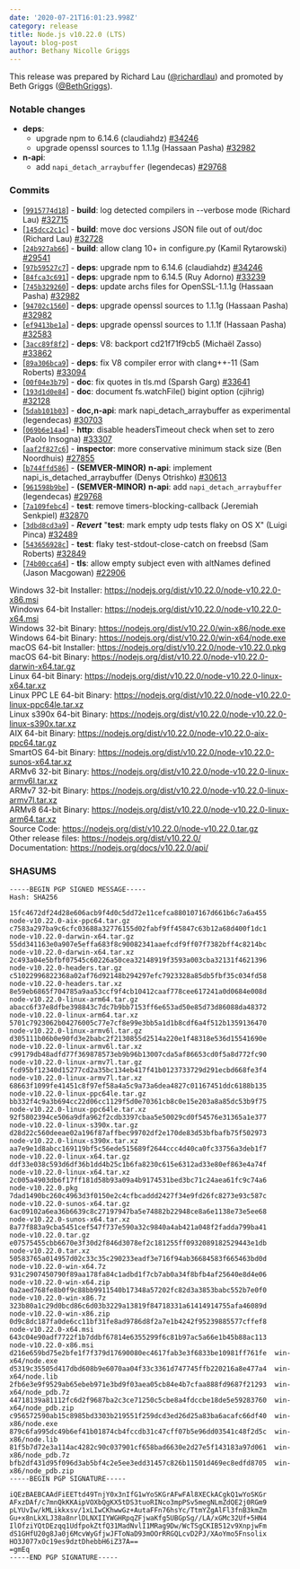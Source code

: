 ```yaml
---
date: '2020-07-21T16:01:23.998Z'
category: release
title: Node.js v10.22.0 (LTS)
layout: blog-post
author: Bethany Nicolle Griggs
---
```


This release was prepared by Richard Lau ([@richardlau](https://github.com/richardlau)) and promoted by Beth Griggs ([@BethGriggs](https://github.com/bethgriggs)).

### Notable changes

- **deps**:
  - upgrade npm to 6.14.6 (claudiahdz) [#34246](https://github.com/nodejs/node/pull/34246)
  - upgrade openssl sources to 1.1.1g (Hassaan Pasha) [#32982](https://github.com/nodejs/node/pull/32982)
- **n-api**:
  - add `napi_detach_arraybuffer` (legendecas) [#29768](https://github.com/nodejs/node/pull/29768)

### Commits

- [[`9915774d18`](https://github.com/nodejs/node/commit/9915774d18)] - **build**: log detected compilers in --verbose mode (Richard Lau) [#32715](https://github.com/nodejs/node/pull/32715)
- [[`145dcc2c1c`](https://github.com/nodejs/node/commit/145dcc2c1c)] - **build**: move doc versions JSON file out of out/doc (Richard Lau) [#32728](https://github.com/nodejs/node/pull/32728)
- [[`24b927ab66`](https://github.com/nodejs/node/commit/24b927ab66)] - **build**: allow clang 10+ in configure.py (Kamil Rytarowski) [#29541](https://github.com/nodejs/node/pull/29541)
- [[`97b59527c7`](https://github.com/nodejs/node/commit/97b59527c7)] - **deps**: upgrade npm to 6.14.6 (claudiahdz) [#34246](https://github.com/nodejs/node/pull/34246)
- [[`84fca3c691`](https://github.com/nodejs/node/commit/84fca3c691)] - **deps**: upgrade npm to 6.14.5 (Ruy Adorno) [#33239](https://github.com/nodejs/node/pull/33239)
- [[`745b329260`](https://github.com/nodejs/node/commit/745b329260)] - **deps**: update archs files for OpenSSL-1.1.1g (Hassaan Pasha) [#32982](https://github.com/nodejs/node/pull/32982)
- [[`94702c1560`](https://github.com/nodejs/node/commit/94702c1560)] - **deps**: upgrade openssl sources to 1.1.1g (Hassaan Pasha) [#32982](https://github.com/nodejs/node/pull/32982)
- [[`ef9413be1a`](https://github.com/nodejs/node/commit/ef9413be1a)] - **deps**: upgrade openssl sources to 1.1.1f (Hassaan Pasha) [#32583](https://github.com/nodejs/node/pull/32583)
- [[`3acc89f8f2`](https://github.com/nodejs/node/commit/3acc89f8f2)] - **deps**: V8: backport cd21f71f9cb5 (Michaël Zasso) [#33862](https://github.com/nodejs/node/pull/33862)
- [[`89a306bca9`](https://github.com/nodejs/node/commit/89a306bca9)] - **deps**: fix V8 compiler error with clang++-11 (Sam Roberts) [#33094](https://github.com/nodejs/node/pull/33094)
- [[`00f04e3b79`](https://github.com/nodejs/node/commit/00f04e3b79)] - **doc**: fix quotes in tls.md (Sparsh Garg) [#33641](https://github.com/nodejs/node/pull/33641)
- [[`193d1d0e84`](https://github.com/nodejs/node/commit/193d1d0e84)] - **doc**: document fs.watchFile() bigint option (cjihrig) [#32128](https://github.com/nodejs/node/pull/32128)
- [[`5dab101b03`](https://github.com/nodejs/node/commit/5dab101b03)] - **doc,n-api**: mark napi_detach_arraybuffer as experimental (legendecas) [#30703](https://github.com/nodejs/node/pull/30703)
- [[`069b6e14a4`](https://github.com/nodejs/node/commit/069b6e14a4)] - **http**: disable headersTimeout check when set to zero (Paolo Insogna) [#33307](https://github.com/nodejs/node/pull/33307)
- [[`aaf2f827c6`](https://github.com/nodejs/node/commit/aaf2f827c6)] - **inspector**: more conservative minimum stack size (Ben Noordhuis) [#27855](https://github.com/nodejs/node/pull/27855)
- [[`b744ffd586`](https://github.com/nodejs/node/commit/b744ffd586)] - **(SEMVER-MINOR)** **n-api**: implement napi_is_detached_arraybuffer (Denys Otrishko) [#30613](https://github.com/nodejs/node/pull/30613)
- [[`961598b9be`](https://github.com/nodejs/node/commit/961598b9be)] - **(SEMVER-MINOR)** **n-api**: add `napi_detach_arraybuffer` (legendecas) [#29768](https://github.com/nodejs/node/pull/29768)
- [[`7a109febc4`](https://github.com/nodejs/node/commit/7a109febc4)] - **test**: remove timers-blocking-callback (Jeremiah Senkpiel) [#32870](https://github.com/nodejs/node/pull/32870)
- [[`3dbd8cd3a9`](https://github.com/nodejs/node/commit/3dbd8cd3a9)] - **_Revert_** "**test**: mark empty udp tests flaky on OS X" (Luigi Pinca) [#32489](https://github.com/nodejs/node/pull/32489)
- [[`543656928c`](https://github.com/nodejs/node/commit/543656928c)] - **test**: flaky test-stdout-close-catch on freebsd (Sam Roberts) [#32849](https://github.com/nodejs/node/pull/32849)
- [[`74b00cca64`](https://github.com/nodejs/node/commit/74b00cca64)] - **tls**: allow empty subject even with altNames defined (Jason Macgowan) [#22906](https://github.com/nodejs/node/pull/22906)

Windows 32-bit Installer: https://nodejs.org/dist/v10.22.0/node-v10.22.0-x86.msi \
Windows 64-bit Installer: https://nodejs.org/dist/v10.22.0/node-v10.22.0-x64.msi \
Windows 32-bit Binary: https://nodejs.org/dist/v10.22.0/win-x86/node.exe \
Windows 64-bit Binary: https://nodejs.org/dist/v10.22.0/win-x64/node.exe \
macOS 64-bit Installer: https://nodejs.org/dist/v10.22.0/node-v10.22.0.pkg \
macOS 64-bit Binary: https://nodejs.org/dist/v10.22.0/node-v10.22.0-darwin-x64.tar.gz \
Linux 64-bit Binary: https://nodejs.org/dist/v10.22.0/node-v10.22.0-linux-x64.tar.xz \
Linux PPC LE 64-bit Binary: https://nodejs.org/dist/v10.22.0/node-v10.22.0-linux-ppc64le.tar.xz \
Linux s390x 64-bit Binary: https://nodejs.org/dist/v10.22.0/node-v10.22.0-linux-s390x.tar.xz \
AIX 64-bit Binary: https://nodejs.org/dist/v10.22.0/node-v10.22.0-aix-ppc64.tar.gz \
SmartOS 64-bit Binary: https://nodejs.org/dist/v10.22.0/node-v10.22.0-sunos-x64.tar.xz \
ARMv6 32-bit Binary: https://nodejs.org/dist/v10.22.0/node-v10.22.0-linux-armv6l.tar.xz \
ARMv7 32-bit Binary: https://nodejs.org/dist/v10.22.0/node-v10.22.0-linux-armv7l.tar.xz \
ARMv8 64-bit Binary: https://nodejs.org/dist/v10.22.0/node-v10.22.0-linux-arm64.tar.xz \
Source Code: https://nodejs.org/dist/v10.22.0/node-v10.22.0.tar.gz \
Other release files: https://nodejs.org/dist/v10.22.0/ \
Documentation: https://nodejs.org/docs/v10.22.0/api/

### SHASUMS

```
-----BEGIN PGP SIGNED MESSAGE-----
Hash: SHA256

15fc4672df24d28e606acb9f4d0c5dd72e11cefca880107167d661b6c7a6a455  node-v10.22.0-aix-ppc64.tar.gz
c7583a297ba9c6cfc03688a32776155d02fabf9ff45847c63b12a68d400f1dc1  node-v10.22.0-darwin-x64.tar.gz
55dd341163e0a907e5effa683f8c90082341aaefcdf9ff07f7382bff4c8214bc  node-v10.22.0-darwin-x64.tar.xz
2c493a04e5bfbf07545c60226a50cea32148919f3593a003cba32131f4621396  node-v10.22.0-headers.tar.gz
c51022996822368a02af76d92148b294297efc7923328a85db5fbf35c034fd58  node-v10.22.0-headers.tar.xz
8e59eb6865f704785a9aa53ccf9f4cb10412caaf778cee617241a0d0684e008d  node-v10.22.0-linux-arm64.tar.gz
abacc6f37e8dfbe398843c7dc7b9bb7153ff6e653ad50e85d73d86088da48372  node-v10.22.0-linux-arm64.tar.xz
5701c7923062b04276005c77e7cf8e99e3bb5a1d1b8cdf6a4f512b1359136470  node-v10.22.0-linux-armv6l.tar.gz
d305111b06b0e90fd3e2babc2f2130855d2514a220e1f48318e536d15541690e  node-v10.22.0-linux-armv6l.tar.xz
c99179db48adfd77f369878573eb9b96b13007cda5af86653cd0f5a8d772fc90  node-v10.22.0-linux-armv7l.tar.gz
fcd95bf12340d15277cd2a35bc134eb417f41b0123733729d291ecbd668fe3f4  node-v10.22.0-linux-armv7l.tar.xz
68663f1099fe41451c8f97ef58a4a5c9a73a6dea4827c01167451ddc6188b135  node-v10.22.0-linux-ppc64le.tar.gz
bb332f4c9a3b694cc22d06cc1129f5d0e70361cb8c0e15e203a8a85dc53b9f75  node-v10.22.0-linux-ppc64le.tar.xz
92f5802394ce506a9dfa962f2cdb3397cbaa5e50029cd0f54576e31365a1e377  node-v10.22.0-linux-s390x.tar.gz
d28d22c560deeae02a196f87affbec99702df2e170de83d53bfbafb75f502973  node-v10.22.0-linux-s390x.tar.xz
aa7e9e1d8abcc169119bf5c56ede515689f2644ccc4d40ca0fc33756a3deb1f7  node-v10.22.0-linux-x64.tar.gz
ddf33e038c593d6df36b1dd4b25c1b6fa8230c615e6312ad33e80ef863e4a74f  node-v10.22.0-linux-x64.tar.xz
2c005a4903db6f17ff181d58b93a09a4b9174531bed3bc71c24aea61fc9c74a6  node-v10.22.0.pkg
7dad1490bc260c4963d3f0150e2c4cfbcaddd2427f34e9fd26fc8273e93c587c  node-v10.22.0-sunos-x64.tar.gz
6ac09102a6ea36b6639c8c27197947ba5e74882b22948ce8a6e1138e73e5ee68  node-v10.22.0-sunos-x64.tar.xz
8a77f883a9cba5451cef547f737e590a32c9840a4ab421a048f2fadda799ba41  node-v10.22.0.tar.gz
e07575455cbb6670e3f30d2f846d3078ef2c181255ff0932089182529443e1db  node-v10.22.0.tar.xz
50583765a014957d02c33c35c290233eadf3e716f94ab36684583f665463bd0d  node-v10.22.0-win-x64.7z
931c2907450790f89aa178fa84c1adbd1f7cb7ab0a34f8bfb4af25640e8d4e06  node-v10.22.0-win-x64.zip
0a2aed768fe8b0f9c88bb9911540b17348a57202fc82d3a3853babc552b7e0f0  node-v10.22.0-win-x86.7z
323b80a1c29d0bcd86c6d03b3229a13819f84718331a61414914755afa46089d  node-v10.22.0-win-x86.zip
0d9c8dc187fa0de6cc11bf31fe8ad9786d8f2a7e1b4242f95239885577cffef8  node-v10.22.0-x64.msi
643c04e90adf7722f1b7ddbf67814e6355299f6c81b97ac5a66e1b45b88ac113  node-v10.22.0-x86.msi
d216e659bd75e2bfe1f7f379d17690080ec4617fab3e3f6833be10981ff761fe  win-x64/node.exe
d5319c35505d417dbd608b9e6070aa04f33c3361d747745ffb220216a8e477a4  win-x64/node.lib
2fb6e3e9f9529ab65ebeb971e3bd9f03aea05cb84e4b7cfaa888fd9687f21293  win-x64/node_pdb.7z
44718139a81112fc6d2f9687ba2c3ce71250c5cbe8a4fdccbe18de5e59283760  win-x64/node_pdb.zip
c956572590ab15c8985bd3303b219551f259dcd3ed26d25a83ba6acafc66df40  win-x86/node.exe
879c6fa995dc49b6ef41b01874cb4fccdb31c47cff07b5e96dd03541c48f2d5c  win-x86/node.lib
81f5b7d72e3a114ac4282c90c037901cf658bad6630e2d27e5f143183a97d061  win-x86/node_pdb.7z
bfb2df431d95f096d3ab5bf4c2e5ee3edd31457c826b11501d469ec8edfd8705  win-x86/node_pdb.zip
-----BEGIN PGP SIGNATURE-----

iQEzBAEBCAAdFiEETtd49TnjY0x3nIfG1wYoSKGrAFwFAl8XECkACgkQ1wYoSKGr
AFxzDAf/c7mnQkKKAipVOXbQgKX5tDS3tuoRINco3mpPSv5megNLmZdQE2j0RGm9
pLYUvIw/kMLikkxsv/1xLIwCKhwwGz+AutaFFn76hsYc/TtmYZgAlFl3fnB3kmZm
Gu+x8nLkXLJ38a8nrlDLNXIIYWGHRpqZFjwaKfg5UBGpSg//LA/xGMc32Uf+5HN4
IlOfziYQtDEzqq1UdfpokZtfQ31MadNvlI1MRag9Dw/WcTSgCKIB512v9XnpjwFm
dS1GHfU20g8Ja0j6McvWyGfjwJFToNaD93mOOrRRGQLcvD2PJ/XAoYmo5Fnsolix
HO3J077xOc19es9dztDhebbH6iZ37A==
=gmEq
-----END PGP SIGNATURE-----

```
